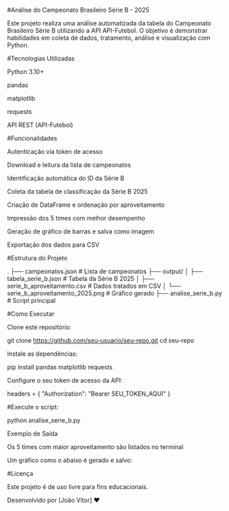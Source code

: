 #Análise do Campeonato Brasileiro Série B - 2025

Este projeto realiza uma análise automatizada da tabela do Campeonato Brasileiro Série B utilizando a API API-Futebol. O objetivo é demonstrar habilidades em coleta de dados, tratamento, análise e visualização com Python.

#Tecnologias Utilizadas

Python 3.10+

pandas

matplotlib

requests

API REST (API-Futebol)

#Funcionalidades

Autenticação via token de acesso

Download e leitura da lista de campeonatos

Identificação automática do ID da Série B

Coleta da tabela de classificação da Série B 2025

Criação de DataFrame e ordenação por aproveitamento

Impressão dos 5 times com melhor desempenho

Geração de gráfico de barras e salva como imagem

Exportação dos dados para CSV

#Estrutura do Projeto

.
├── campeonatos.json                   # Lista de campeonatos
├── output/
│   ├── tabela_serie_b.json            # Tabela da Série B 2025
│   ├── serie_b_aproveitamento.csv     # Dados tratados em CSV
│   └── serie_b_aproveitamento_2025.png # Gráfico gerado
├── analise_serie_b.py                # Script principal

#Como Executar

Clone este repositório:

git clone https://github.com/seu-usuario/seu-repo.git
cd seu-repo

Instale as dependências:

pip install pandas matplotlib requests

Configure o seu token de acesso da API:

headers = {
    "Authorization": "Bearer SEU_TOKEN_AQUI"
}

#Execute o script:

python analise_serie_b.py

Exemplo de Saída

Os 5 times com maior aproveitamento são listados no terminal

Um gráfico como o abaixo é gerado e salvo:



#Licença

Este projeto é de uso livre para fins educacionais.

Desenvolvido por [João Vitor] ❤️
